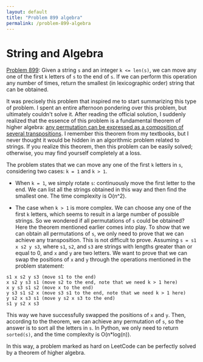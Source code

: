 ```yaml
---
layout: default
title: "Problem 899 algebra"
permalink: /problem-899-algebra
---
```


# String and Algebra

[Problem 899](https://leetcode.com/problems/orderly-queue/): Given a string `s` and an integer `k <= len(s)`, we can move any one of the first `k` letters of `s` to the end of `s`. If we can perform this operation any number of times, return the smallest (in lexicographic order) string that can be obtained.

It was precisely this problem that inspired me to start summarizing this type of problem. I spent an entire afternoon pondering over this problem, but ultimately couldn't solve it. After reading the official solution, I suddenly realized that the essence of this problem is a fundamental theorem of higher algebra: [any permutation can be expressed as a composition of several transpositions](https://www.sfu.ca/~mdevos/notes/geom-sym/14_transpositions.pdf). I remember this theorem from my textbooks, but I never thought it would be hidden in an algorithmic problem related to strings. If you realize this theorem, then this problem can be easily solved; otherwise, you may find yourself completely at a loss.

The problem states that we can move any one of the first `k` letters in `s`, considering two cases: `k = 1` and `k > 1`.

- When `k = 1`, we simply rotate `s`: continuously move the first letter to the end. We can list all the strings obtained in this way and then find the smallest one. The time complexity is O(n^2).

- The case when `k > 1` is more complex. We can choose any one of the first `k` letters, which seems to result in a large number of possible strings. So we wondered if all permutations of `s` could be obtained? Here the theorem mentioned earlier comes into play. To show that we can obtain all permutations of `s`, we only need to prove that we can achieve any transposition. This is not difficult to prove. Assuming `s = s1 x s2 y s3`, where `s1`, `s2`, and `s3` are strings with lengths greater than or equal to 0, and `x` and `y` are two letters. We want to prove that we can swap the positions of `x` and `y` through the operations mentioned in the problem statement:

```
s1 x s2 y s3 (move s1 to the end)
x s2 y s3 s1 (move s2 to the end, note that we need k > 1 here)
x y s3 s1 s2 (move x to the end)
y s3 s1 s2 x (move s3 s1 to the end, note that we need k > 1 here)
y s2 x s3 s1 (move y s2 x s3 to the end)
s1 y s2 x s3
```

This way we have successfully swapped the positions of `x` and `y`. Then, according to the theorem, we can achieve any permutation of `s`, so the answer is to sort all the letters in `s`. In Python, we only need to return `sorted(s)`, and the time complexity is O(n*log(n)).

In this way, a problem marked as hard on LeetCode can be perfectly solved by a theorem of higher algebra.
